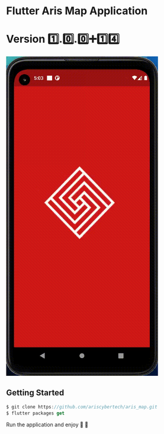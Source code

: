 # Flutter Aris Map Application

# Version :one:.:zero:.:zero::heavy_plus_sign::one::four:

![Mobile Screenshot3](screenshots/screen.gif)

## Getting Started

```dart
$ git clone https://github.com/ariscybertech/aris_map.git
$ flutter packages get
```

Run the application and enjoy :tada: :rainbow: